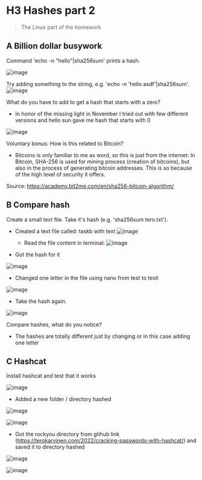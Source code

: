 # H3 Hashes part 2
> The Linux part of the homework

## A Billion dollar busywork
Command 'echo -n "hello"|sha256sum' prints a hash. 

![image](https://github.com/user-attachments/assets/261f2eb1-8f5d-4973-a94a-e485265abb16)

Try adding something to the string, e.g. 'echo -n 'hello asdf'|sha256sum'. 
![image](https://github.com/user-attachments/assets/bf6698ed-a9b1-4a8a-b430-60340fe25e26)

What do you have to add to get a hash that starts with a zero? 
* In honor of the missing light in November I tried out with few different versions and hello sun gave me hash that starts with 0
  
![image](https://github.com/user-attachments/assets/d1e2a69e-f673-4698-a497-ca8771d1dc53)

Voluntary bonus: How is this related to Bitcoin? 
* Bitcoins is only familiar to me as word, so this is just from the internet: In Bitcoin, SHA-256 is used for mining process (creation of bitcoins), but also in the process of generating bitcoin addresses. This is so because of the high level of security it offers.

Source: https://academy.bit2me.com/en/sha256-bitcoin-algorithm/

## B Compare hash 

Create a small text file. Take it's hash (e.g. 'sha256sum tero.txt'). 
* Created a text file called: taskb with text ![image](https://github.com/user-attachments/assets/f189712d-64bc-4f21-8532-7fb0624669b1)
  
  * Read the file content in terminal: ![image](https://github.com/user-attachments/assets/7fd30b9e-f30d-46f7-a77f-977739a2d9e2)
* Got the hash for it
  
![image](https://github.com/user-attachments/assets/07e80c55-d0f9-417a-a2f9-c568662fea51)
 
* Changed one letter in the file using nano from test to testi
  
![image](https://github.com/user-attachments/assets/051387ca-197b-4dbb-8c22-86bf9b5cda02)
 
* Take the hash again.
  
![image](https://github.com/user-attachments/assets/d2bbef6d-09dd-4343-814a-3570d6d5fb65)

Compare hashes, what do you notice?
* The hashes are totally different just by changing or in this case adding one letter

## C Hashcat 

Install hashcat and test that it works

![image](https://github.com/user-attachments/assets/112804bf-c363-4b97-82c7-e83e81589fb2)

* Added a new folder / directory hashed

![image](https://github.com/user-attachments/assets/75bd8bb2-4a9f-4dba-9840-b6d619dd994f)

![image](https://github.com/user-attachments/assets/c9bff60d-24ed-4bb2-a6c5-0d74da27f350)

* Got the rockyou directory from gtihub link (https://terokarvinen.com/2022/cracking-passwords-with-hashcat/) and saved it to directory hashed

![image](https://github.com/user-attachments/assets/f3272f3a-a3ab-426a-b3c7-4c546797ed7f)

![image](https://github.com/user-attachments/assets/52e9bb11-84cc-44bf-bf43-5e0bef73ecc9)






